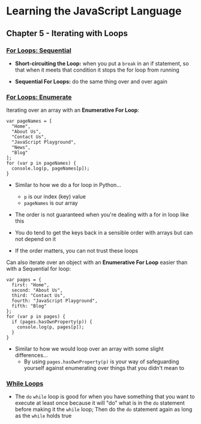 # Learning the JavaScript Language

## Chapter 5 - Iterating with Loops

### [For Loops: Sequential](https://www.linkedin.com/learning/learning-the-javascript-language-2/for-loops-sequential?autoplay=true&resume=false)

- **Short-circuiting the Loop:** when you put a `break` in an if statement, so that when it meets that condition it stops the for loop from running

- **Sequential For Loops:** do the same thing over and over again

### [For Loops: Enumerate](https://www.linkedin.com/learning/learning-the-javascript-language-2/for-loops-enumerative?autoplay=true&resume=false)

Iterating over an  array with an **Enumerative For Loop**:

```
var pageNames = [
  "Home",
  "About Us",
  "Contact Us",
  "JavaScript Playground",
  "News",
  "Blog"
];
for (var p in pageNames) {
  console.log(p, pageNames[p]);
}
```
- Similar to how we do a for loop in Python...
  - `p` is our index (key) value
  - `pageNames` is our array

- The order is not guaranteed when you're dealing with a for in loop like this

- You do tend to get the keys back in a sensible order with arrays but can not depend on it

- If the order matters, you can not trust these loops

Can also iterate over an object with an **Enumerative For Loop** easier than with a Sequential for loop:

```
var pages = {
  first: "Home",
  second: "About Us",
  third: "Contact Us",
  fourth: "JavaScript Playground",
  fifth: "Blog"
};
for (var p in pages) {
  if (pages.hasOwnProperty(p)) {
    console.log(p, pages[p]);
  }
}
```
- Similar to how we would loop over an array with some slight differences...
  - By using `pages.hasOwnProperty(p)` is your way of safeguarding yourself against enumerating over things that you didn't mean to

### [While Loops](https://www.linkedin.com/learning/learning-the-javascript-language-2/while-loops?autoplay=true&resume=false)

- The `do` `while` loop is good for when you have something that you want to execute at least once because it will "do" what is in the `do` statement before making it the `while` loop; Then do the `do` statement again as long as the `while` holds true
